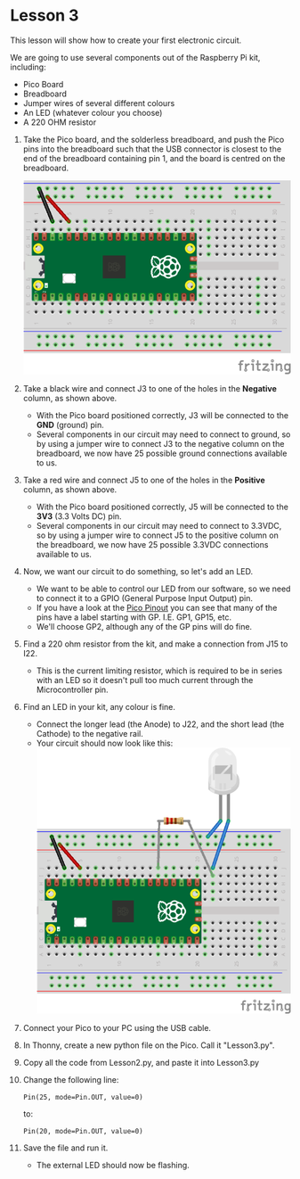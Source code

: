 # Lesson 3
This lesson will show how to create your first electronic circuit.

We are going to use several components out of the Raspberry Pi kit, including:
- Pico Board
- Breadboard
- Jumper wires of several different colours
- An LED (whatever colour you choose)
- A 220 OHM resistor

1. Take the Pico board, and the solderless breadboard, and push the Pico pins into the breadboard such that the USB connector is closest to the end of the breadboard containing pin 1, and the board is centred on the breadboard.

    ![](Lesson3_Pico.png)
0. Take a black wire and connect J3 to one of the holes in the __Negative__ column, as shown above.
    - With the Pico board positioned correctly, J3 will be connected to the __GND__ (ground) pin.
    - Several components in our circuit may need to connect to ground, so by using a jumper wire to connect J3 to the negative column on the breadboard, we now have 25 possible ground connections available to us.
0. Take a red wire and connect J5 to one of the holes in the __Positive__ column, as shown above.
    - With the Pico board positioned correctly, J5 will be connected to the __3V3__ (3.3 Volts DC) pin.
    - Several components in our circuit may need to connect to 3.3VDC, so by using a jumper wire to connect J5 to the positive column on the breadboard, we now have 25 possible 3.3VDC connections available to us.
0. Now, we want our circuit to do something, so let's add an LED.
    - We want to be able to control our LED from our software, so we need to connect it to a GPIO (General Purpose Input Output) pin.
    - If you have a look at the [Pico Pinout](../README.md#pico-pinout) you can see that many of the pins have a label starting with GP. I.E. GP1, GP15, etc.
    - We'll choose GP2, although any of the GP pins will do fine.
0. Find a 220 ohm resistor from the kit, and make a connection from J15 to I22.
    - This is the current limiting resistor, which is required to be in series with an LED so it doesn't pull too much current through the Microcontroller pin.
0. Find an LED in your kit, any colour is fine.
    - Connect the longer lead (the Anode) to J22, and the short lead (the Cathode) to the negative rail.
    - Your circuit should now look like this:
    ![](Lesson3_LED.png)
0. Connect your Pico to your PC using the USB cable.
0. In Thonny, create a new python file on the Pico. Call it "Lesson3.py".
0. Copy all the code from Lesson2.py, and paste it into Lesson3.py
0. Change the following line:

    ```
    Pin(25, mode=Pin.OUT, value=0)
    ```
    to:

    ```
    Pin(20, mode=Pin.OUT, value=0)
    ```
0. Save the file and run it.
    - The external LED should now be flashing.